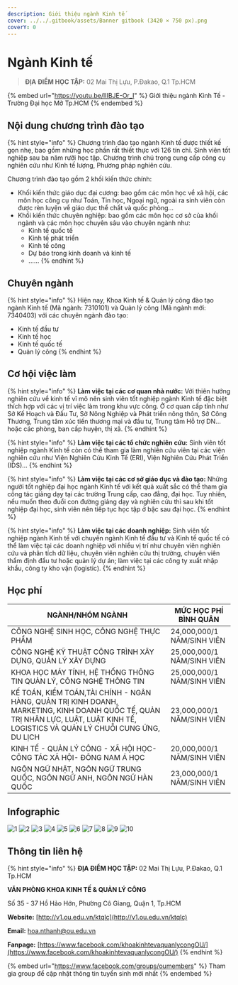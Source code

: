```yaml
---
description: Giới thiệu ngành Kinh tế
cover: ../../.gitbook/assets/Banner gitbook (3420 × 750 px).png
coverY: 0
---
```


# Ngành Kinh tế

> **ĐỊA ĐIỂM HỌC TẬP:** 02 Mai Thị Lựu, P.Đakao, Q.1 Tp.HCM

{% embed url="https://youtu.be/lIIBJE-Or_I" %}
Giới thiệu ngành Kinh Tế - Trường Đại học Mở Tp.HCM
{% endembed %}

## Nội dung chương trình đào tạo

{% hint style="info" %}
Chương trình đào tạo ngành Kinh tế được thiết kế gọn nhẹ, bao gồm những học phần rất thiết thực với 126 tín chỉ. Sinh viên tốt nghiệp sau ba năm rưỡi học tập. Chương trình chú trọng cung cấp công cụ nghiên cứu như Kinh tế lượng, Phương pháp nghiên cứu.

Chương trình đào tạo gồm 2 khối kiến thức chính:

* Khối kiến thức giáo dục đại cương: bao gồm các môn học về xã hội, các môn học công cụ như Toán, Tin học, Ngoại ngữ, ngoài ra sinh viên còn được rèn luyện về giáo dục thể chất và quốc phòng…
* Khối kiến thức chuyên nghiệp: bao gồm các môn học cơ sở của khối ngành và các môn học chuyên sâu vào chuyên ngành như:
  * Kinh tế quốc tế
  * Kinh tế phát triển
  * Kinh tế công
  * Dự báo trong kinh doanh và kinh tế
  * ......
{% endhint %}

## Chuyên ngành

{% hint style="info" %}
Hiện nay, Khoa Kinh tế & Quản lý công đào tạo ngành Kinh tế (Mã ngành: 7310101) và Quản lý công (Mã ngành mới: 7340403) với các chuyên ngành đào tạo:

* Kinh tế đầu tư
* Kinh tế học
* Kinh tế quốc tế
* Quản lý công
{% endhint %}

## Cơ hội việc làm

{% hint style="info" %}
**Làm việc tại các cơ quan nhà nước:** Với thiên hướng nghiên cứu về kinh tế vĩ mô nên sinh viên tốt nghiệp ngành Kinh tế đặc biệt thích hợp với các vị trí việc làm trong khu vực công. Ở cơ quan cấp tỉnh như Sở Kế Hoạch và Đầu Tư, Sở Nông Nghiệp và Phát triển nông thôn, Sở Công Thương, Trung tâm xúc tiến thương mại và đầu tư, Trung tâm Hỗ trợ DN…hoặc các phòng, ban cấp huyện, thị xã.
{% endhint %}

{% hint style="info" %}
**Làm việc tại các tổ chức nghiên cứu:** Sinh viên tốt nghiệp ngành Kinh tế còn có thể tham gia làm nghiên cứu viên tại các viện nghiên cứu như Viện Nghiên Cứu Kinh Tế (ERI), Viện Nghiên Cứu Phát Triển (IDS)…
{% endhint %}

{% hint style="info" %}
**Làm việc tại các cơ sở giáo dục và đào tạo:** Những người tốt nghiệp đại học ngành Kinh tế với kết quả xuất sắc có thể tham gia công tác giảng dạy tại các trường Trung cấp, cao đẳng, đại học. Tuy nhiên, nếu muốn theo đuổi con đường giảng dạy và nghiên cứu thì sau khi tốt nghiệp đại học, sinh viên nên tiếp tục học tập ở bậc sau đại học.
{% endhint %}

{% hint style="info" %}
**Làm việc tại các doanh nghiệp:** Sinh viên tốt nghiệp ngành Kinh tế với chuyên ngành Kinh tế đầu tư và Kinh tế quốc tế có thể làm việc tại các doanh nghiệp với nhiều vị trí như chuyên viên nghiên cứu và phân tích dữ liệu, chuyên viên nghiên cứu thị trường, chuyên viên thẩm định đầu tư hoặc quản lý dự án; làm việc tại các công ty xuất nhập khẩu, công ty kho vận (logistic).
{% endhint %}

## Học phí

| NGÀNH/NHÓM NGÀNH                                                                                                                                                                  | MỨC HỌC PHÍ BÌNH QUÂN      |
| --------------------------------------------------------------------------------------------------------------------------------------------------------------------------------- | -------------------------- |
| CÔNG NGHỆ SINH HỌC, CÔNG NGHỆ THỰC PHẨM                                                                                                                                           | 24,000,000/1 NĂM/SINH VIÊN |
| CÔNG NGHỆ KỸ THUẬT CÔNG TRÌNH XÂY DỰNG, QUẢN LÝ XÂY DỰNG                                                                                                                          | 25,000,000/1 NĂM/SINH VIÊN |
| KHOA HỌC MÁY TÍNH, HỆ THỐNG THÔNG TIN QUẢN LÝ, CÔNG NGHỆ THÔNG TIN                                                                                                                | 25,000,000/1 NĂM/SINH VIÊN |
| KẾ TOÁN, KIỂM TOÁN,TÀI CHÍNH - NGÂN HÀNG, QUẢN TRỊ KINH DOANH, MARKETING, KINH DOANH QUỐC TẾ, QUẢN TRỊ NHÂN LỰC, LUẬT, LUẬT KINH TẾ, LOGISTICS VÀ QUẢN LÝ CHUỖI CUNG ỨNG, DU LỊCH | 23,000,000/1 NĂM/SINH VIÊN |
| KINH TẾ - QUẢN LÝ CÔNG - XÃ HỘI HỌC- CÔNG TÁC XÃ HỘI- ĐÔNG NAM Á HỌC                                                                                                              | 20,000,000/1 NĂM/SINH VIÊN |
| NGÔN NGỮ NHẬT, NGÔN NGỮ TRUNG QUỐC, NGÔN NGỮ ANH, NGÔN NGỮ HÀN QUỐC                                                                                                               | 23,000,000/1 NĂM/SINH VIÊN |

## Infographic

![1](<../../.gitbook/assets/1 - tiêu đề (6).png>) ![2](<../../.gitbook/assets/2 - giới thiệu chung (1).png>) ![3](<../../.gitbook/assets/3 - vị trí việc làm.png>) ![4](<../../.gitbook/assets/4 - vị trí việc làm.png>) ![5](<../../.gitbook/assets/5 - vị trí việc làm.png>) ![6](<../../.gitbook/assets/6 - ngành - chuyên ngành.png>) ![7](<../../.gitbook/assets/7 - ngành - chuyên ngành (1).png>) ![8](<../../.gitbook/assets/9 - HỌC PHÍ.png>) ![9](<../../.gitbook/assets/10 - HỌC PHÍ.png>) ![10](<../../.gitbook/assets/11 - liên hệ.png>)

## Thông tin liên hệ

{% hint style="info" %}
**ĐỊA ĐIỂM HỌC TẬP:** 02 Mai Thị Lựu, P.Đakao, Q.1 Tp.HCM

**VĂN PHÒNG KHOA KINH TẾ & QUẢN LÝ CÔNG**

Số 35 - 37 Hồ Hảo Hớn, Phường Cô Giang, Quận 1, Tp.HCM

**Website:** [http://v1.ou.edu.vn/ktqlc](http://v1.ou.edu.vn/ktqlc)

**Email:** [hoa.nthanh@ou.edu.vn](mailto:doanhoicntt@ou.edu.vn)

**Fanpage:** [https://www.facebook.com/khoakinhtevaquanlycongOU/](https://www.facebook.com/khoakinhtevaquanlycongOU/)
{% endhint %}

{% embed url="https://www.facebook.com/groups/oumembers" %}
Tham gia group để cập nhật thông tin tuyển sinh mới nhất
{% endembed %}
